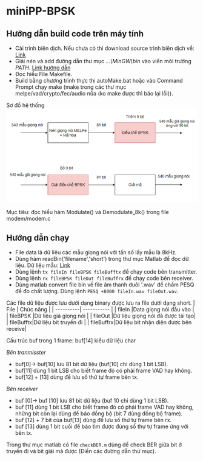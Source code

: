# miniPP-BPSK
## Hướng dẫn build code trên máy tính

* Cài trình biên dịch. Nếu chưa có thì download source trình biên dịch về: [Link](https://drive.google.com/file/d/1j4FnG02kGxLTWbm-wnNh0U_J4BB1c5cz/view?usp=sharing)
* Giải nén và add đường dẫn thư mục *...\MinGW\bin* vào viến môi trường *PATH*. [Link hướng dẫn](https://quantrimang.com/them-bien-moi-truong-trong-windows-174960)
* Đọc hiểu File Makefile.
* Build bằng chương trình thực thi autoMake.bat hoặc vào Command Prompt chạy make (make trong các thư mục melpe/vad/crypto/fec/audio nữa (ko make được thì báo lại lỗi)).

Sơ đồ hệ thống ![](https://github.com/hsdfat8/miniPP-BPSK/blob/main/image/Capture.PNG)

Mục tiêu: đọc hiểu hàm Modulate() và Demodulate_8k() trong file modem/modem.c

## Hướng dẫn chạy

* File data là dữ liệu các mẫu giọng nói với tần số lấy mẫu là 8kHz. 
* Dùng hàm readBin('filename','short') trong thư mục Matlab để đọc dữ liệu. Dữ liệu mẫu: [Link](https://drive.google.com/drive/folders/1bHx8Py1nplFig0ZDf40omNmM-pI9yEFE?usp=sharing)
* Dùng lệnh `tx fileIn fileBPSK fileBufftx` để chạy code bên transmitter.
* Dùng lệnh `rx fileBPSK fileOut fileBuffrx` để chạy code bên receiver.
* Dùng matlab convert file bin về file âm thanh đuôi '.wav' để chấm PESQ để đo chất lượng. Dùng lệnh `PESQ +8000 fileIn.wav fileOut.wav`.

Các file dữ liệu được lưu dưới dạng binary được lưu ra file dưới dạng short.
| File      | Chức năng |
| ----------| ----------- |
| fileIn    |Data giọng nói đầu vào       |
| fileBPSK  |Dữ liệu giả giọng nói        |
| fileOut   |Dữ liệu giọng nói đã được tái tạo|
| fileBufftx|Dữ liệu bit truyền đi |
| fileBuffrx|Dữ liệu bit nhận diện được bên receive|

Cấu trúc buf trong 1 frame: buf[14] kiểu dữ liệu char

*Bên tranmisster* 
* buf[0]-> buf[10] lưu 81 bit dữ liệu (buf[10] chỉ dùng 1 bit LSB).
* buf[11] dùng 1 bit LSB cho biết frame đó có phải frame VAD hay không.
* buf[12] + [13] dùng để lưu số thứ tự frame bên tx.

*Bên receiver* 
* buf [0]-> buf [10] lưu 81 bit dữ liệu (buf 10 chỉ dùng 1 bit LSB).
* buf [11] dùng 1 bit LSB cho biết frame đó có phải frame VAD hay không, những bit còn lại dùng để báo đồng bộ (bit 7 dùng đồng bộ frame).
* buf [12] + 7 bit của buf[13] dùng để lưu số thứ tự frame bên rx.
* buf [13] dùng 1 bit cuối để báo tìm được đúng số thự tự frame ứng với bên tx.

Trong thư mục matlab có file `checkBER.m` dùng để check BER giữa bit ở truyền đi và bit giải mã được (Điền các đường dẫn thư mục).
